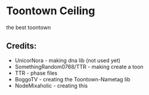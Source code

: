 # Toontown Ceiling
the best toontown

## Credits:

* UnicorNora - making dna lib (not used yet)
* SomethingRandom0768/TTR - making create a toon
* TTR - phase files
* BoggoTV - creating the Toontown-Nametag lib
* NodeMixaholic - creating this
